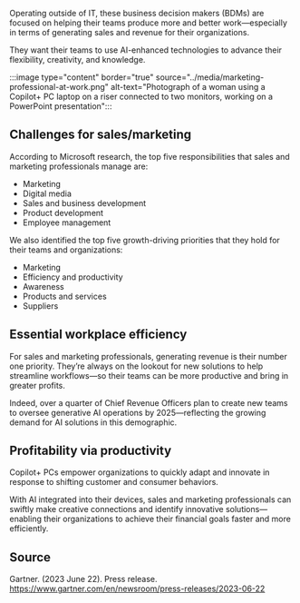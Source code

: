 Operating outside of IT, these business decision makers (BDMs) are focused on helping their teams produce more and better work—especially in terms of generating sales and revenue for their organizations.

They want their teams to use AI-enhanced technologies to advance their flexibility, creativity, and knowledge.

:::image type="content" border="true" source="../media/marketing-professional-at-work.png" alt-text="Photograph of a woman using a Copilot+ PC laptop on a riser connected to two monitors, working on a PowerPoint presentation":::

## Challenges for sales/marketing

According to Microsoft research, the top five responsibilities that sales and marketing professionals manage are:

- Marketing
- Digital media
- Sales and business development
- Product development
- Employee management

We also identified the top five growth-driving priorities that they hold for their teams and organizations:

- Marketing
- Efficiency and productivity
- Awareness
- Products and services
- Suppliers

## Essential workplace efficiency

For sales and marketing professionals, generating revenue is their number one priority. They’re always on the lookout for new solutions to help streamline workflows—so their teams can be more productive and bring in greater profits.

Indeed, over a quarter of Chief Revenue Officers plan to create new teams to oversee generative AI operations by 2025—reflecting the growing demand for AI solutions in this demographic.

## Profitability via productivity

Copilot+ PCs empower organizations to quickly adapt and innovate in response to shifting customer and consumer behaviors.

With AI integrated into their devices, sales and marketing professionals can swiftly make creative connections and identify innovative solutions—enabling their organizations to achieve their financial goals faster and more efficiently.

## Source

Gartner. (2023 June 22). Press release. https://www.gartner.com/en/newsroom/press-releases/2023-06-22